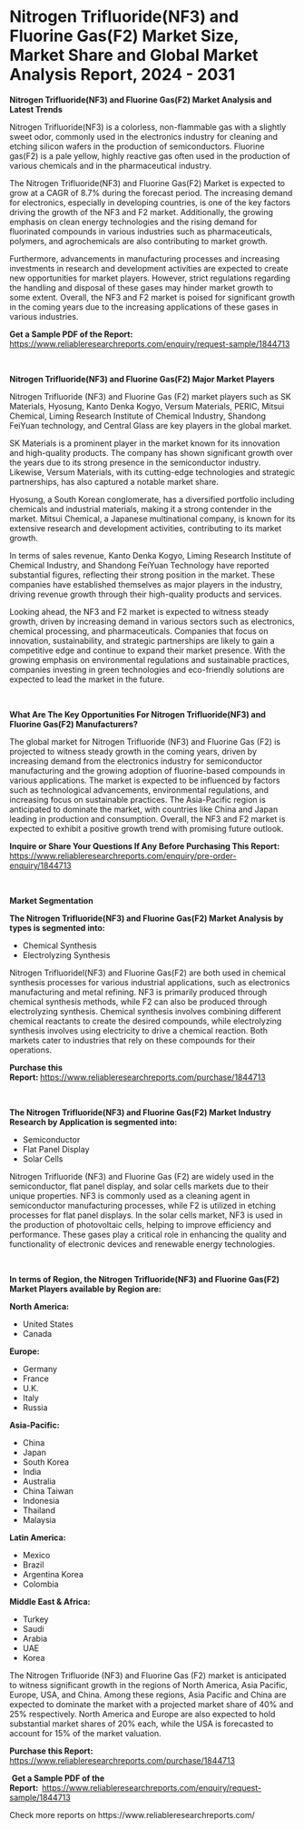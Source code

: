 <p><h1>Nitrogen Trifluoride(NF3) and Fluorine Gas(F2) Market Size, Market Share and Global Market Analysis Report, 2024 - 2031</h1></p><p><strong>Nitrogen Trifluoride(NF3) and Fluorine Gas(F2) Market Analysis and Latest Trends</strong></p>
<p><p>Nitrogen Trifluoride(NF3) is a colorless, non-flammable gas with a slightly sweet odor, commonly used in the electronics industry for cleaning and etching silicon wafers in the production of semiconductors. Fluorine gas(F2) is a pale yellow, highly reactive gas often used in the production of various chemicals and in the pharmaceutical industry.</p><p>The Nitrogen Trifluoride(NF3) and Fluorine Gas(F2) Market is expected to grow at a CAGR of 8.7% during the forecast period. The increasing demand for electronics, especially in developing countries, is one of the key factors driving the growth of the NF3 and F2 market. Additionally, the growing emphasis on clean energy technologies and the rising demand for fluorinated compounds in various industries such as pharmaceuticals, polymers, and agrochemicals are also contributing to market growth.</p><p>Furthermore, advancements in manufacturing processes and increasing investments in research and development activities are expected to create new opportunities for market players. However, strict regulations regarding the handling and disposal of these gases may hinder market growth to some extent. Overall, the NF3 and F2 market is poised for significant growth in the coming years due to the increasing applications of these gases in various industries.</p></p>
<p><strong>Get a Sample PDF of the Report:&nbsp;</strong> <a href="https://www.reliableresearchreports.com/enquiry/request-sample/1844713">https://www.reliableresearchreports.com/enquiry/request-sample/1844713</a></p>
<p>&nbsp;</p>
<p><strong>Nitrogen Trifluoride(NF3) and Fluorine Gas(F2) Major Market Players</strong></p>
<p><p>Nitrogen Trifluoride (NF3) and Fluorine Gas (F2) market players such as SK Materials, Hyosung, Kanto Denka Kogyo, Versum Materials, PERIC, Mitsui Chemical, Liming Research Institute of Chemical Industry, Shandong FeiYuan technology, and Central Glass are key players in the global market.</p><p>SK Materials is a prominent player in the market known for its innovation and high-quality products. The company has shown significant growth over the years due to its strong presence in the semiconductor industry. Likewise, Versum Materials, with its cutting-edge technologies and strategic partnerships, has also captured a notable market share.</p><p>Hyosung, a South Korean conglomerate, has a diversified portfolio including chemicals and industrial materials, making it a strong contender in the market. Mitsui Chemical, a Japanese multinational company, is known for its extensive research and development activities, contributing to its market growth.</p><p>In terms of sales revenue, Kanto Denka Kogyo, Liming Research Institute of Chemical Industry, and Shandong FeiYuan Technology have reported substantial figures, reflecting their strong position in the market. These companies have established themselves as major players in the industry, driving revenue growth through their high-quality products and services.</p><p>Looking ahead, the NF3 and F2 market is expected to witness steady growth, driven by increasing demand in various sectors such as electronics, chemical processing, and pharmaceuticals. Companies that focus on innovation, sustainability, and strategic partnerships are likely to gain a competitive edge and continue to expand their market presence. With the growing emphasis on environmental regulations and sustainable practices, companies investing in green technologies and eco-friendly solutions are expected to lead the market in the future.</p></p>
<p>&nbsp;</p>
<p><strong>What Are The Key Opportunities For Nitrogen Trifluoride(NF3) and Fluorine Gas(F2) Manufacturers?</strong></p>
<p><p>The global market for Nitrogen Trifluoride (NF3) and Fluorine Gas (F2) is projected to witness steady growth in the coming years, driven by increasing demand from the electronics industry for semiconductor manufacturing and the growing adoption of fluorine-based compounds in various applications. The market is expected to be influenced by factors such as technological advancements, environmental regulations, and increasing focus on sustainable practices. The Asia-Pacific region is anticipated to dominate the market, with countries like China and Japan leading in production and consumption. Overall, the NF3 and F2 market is expected to exhibit a positive growth trend with promising future outlook.</p></p>
<p><strong>Inquire or Share Your Questions If Any Before Purchasing This Report:</strong> <a href="https://www.reliableresearchreports.com/enquiry/pre-order-enquiry/1844713">https://www.reliableresearchreports.com/enquiry/pre-order-enquiry/1844713</a></p>
<p>&nbsp;</p>
<p><strong>Market Segmentation</strong></p>
<p><strong>The Nitrogen Trifluoride(NF3) and Fluorine Gas(F2) Market Analysis by types is segmented into:</strong></p>
<p><ul><li>Chemical Synthesis</li><li>Electrolyzing Synthesis</li></ul></p>
<p><p>Nitrogen Trifluoridel(NF3) and Fluorine Gas(F2) are both used in chemical synthesis processes for various industrial applications, such as electronics manufacturing and metal refining. NF3 is primarily produced through chemical synthesis methods, while F2 can also be produced through electrolyzing synthesis. Chemical synthesis involves combining different chemical reactants to create the desired compounds, while electrolyzing synthesis involves using electricity to drive a chemical reaction. Both markets cater to industries that rely on these compounds for their operations.</p></p>
<p><strong>Purchase this Report:&nbsp;</strong><a href="https://www.reliableresearchreports.com/purchase/1844713">https://www.reliableresearchreports.com/purchase/1844713</a></p>
<p>&nbsp;</p>
<p><strong>The Nitrogen Trifluoride(NF3) and Fluorine Gas(F2) Market Industry Research by Application is segmented into:</strong></p>
<p><ul><li>Semiconductor</li><li>Flat Panel Display</li><li>Solar Cells</li></ul></p>
<p><p>Nitrogen Trifluoride (NF3) and Fluorine Gas (F2) are widely used in the semiconductor, flat panel display, and solar cells markets due to their unique properties. NF3 is commonly used as a cleaning agent in semiconductor manufacturing processes, while F2 is utilized in etching processes for flat panel displays. In the solar cells market, NF3 is used in the production of photovoltaic cells, helping to improve efficiency and performance. These gases play a critical role in enhancing the quality and functionality of electronic devices and renewable energy technologies.</p></p>
<p>&nbsp;</p>
<p><strong>In terms of Region, the Nitrogen Trifluoride(NF3) and Fluorine Gas(F2) Market Players available by Region are:</strong></p>
<p>
    <p> <strong> North America: </strong>
        <ul>
            <li>United States</li>
            <li>Canada</li>
        </ul>
        </p> 
    <p> <strong> Europe: </strong>
        <ul>
            <li>Germany</li>
            <li>France</li>
            <li>U.K.</li>
            <li>Italy</li>
            <li>Russia</li>
        </ul>
        </p> 
    <p> <strong> Asia-Pacific: </strong>
        <ul>
            <li>China</li>
            <li>Japan</li>
            <li>South Korea</li>
            <li>India</li>
            <li>Australia</li>
            <li>China Taiwan</li>
            <li>Indonesia</li>
            <li>Thailand</li>
            <li>Malaysia</li>
        </ul>
        </p> 
    <p> <strong> Latin America: </strong>
        <ul>
            <li>Mexico</li>
            <li>Brazil</li>
            <li>Argentina Korea</li>
            <li>Colombia</li>
        </ul>
        </p> 
    <p> <strong> Middle East & Africa: </strong>
        <ul>
            <li>Turkey</li>
            <li>Saudi</li>
            <li>Arabia</li>
            <li>UAE</li>
            <li>Korea</li>
        </ul>
    </p>
    </p>
<p><p>The Nitrogen Trifluoride (NF3) and Fluorine Gas (F2) market is anticipated to witness significant growth in the regions of North America, Asia Pacific, Europe, USA, and China. Among these regions, Asia Pacific and China are expected to dominate the market with a projected market share of 40% and 25% respectively. North America and Europe are also expected to hold substantial market shares of 20% each, while the USA is forecasted to account for 15% of the market valuation.</p></p>
<p><strong>Purchase this Report: </strong><a href="https://www.reliableresearchreports.com/purchase/1844713">https://www.reliableresearchreports.com/purchase/1844713</a></p>
<p>&nbsp;<strong>Get a Sample PDF of the Report:&nbsp;&nbsp;</strong><a href="https://www.reliableresearchreports.com/enquiry/request-sample/1844713">https://www.reliableresearchreports.com/enquiry/request-sample/1844713</a></p>
<p><strong></strong></p>
<p>Check more reports on https://www.reliableresearchreports.com/</p>